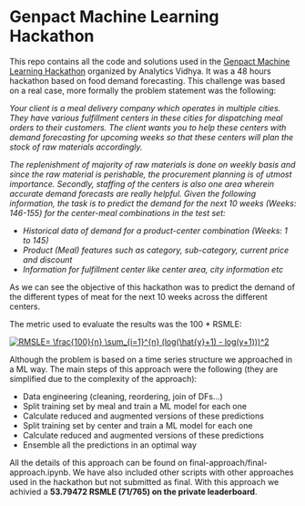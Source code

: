 # Genpact Machine Learning Hackathon
This repo contains all the code and solutions used in the [Genpact Machine Learning Hackathon](https://datahack.analyticsvidhya.com/contest/genpact-machine-learning-hackathon/) organized by Analytics Vidhya. It was a 48 hours hackathon based on food demand forecasting. This challenge was based on a real case, more formally the problem statement was the following:

*Your client is a meal delivery company which operates in multiple cities. They have various fulfillment centers in these cities for dispatching meal orders to their customers. The client wants you to help these centers with demand forecasting for upcoming weeks so that these centers will plan the stock of raw materials accordingly.*

*The replenishment of majority of raw materials is done on weekly basis and since the raw material is perishable, the procurement planning is of utmost importance. Secondly, staffing of the centers is also one area wherein accurate demand forecasts are really helpful. Given the following information, the task is to predict the demand for the next 10 weeks (Weeks: 146-155) for the center-meal combinations in the test set:*

* *Historical data of demand for a product-center combination (Weeks: 1 to 145)*
* *Product (Meal) features such as category, sub-category, current price and discount*
* *Information for fulfillment center like center area, city information etc*

As we can see the objective of this hackathon was to predict the demand of the different types of meat for the next 10 weeks  across the different centers.

The metric used to evaluate the results was the 100 * RSMLE:

<a href="https://www.codecogs.com/eqnedit.php?latex=RMSLE=&space;\frac{100}{n}&space;\sum_{i=1}^{n}&space;(log(\hat{y}&plus;1)&space;-&space;log(y&plus;1)))^2" target="_blank"><img src="https://latex.codecogs.com/gif.latex?RMSLE=&space;\frac{100}{n}&space;\sum_{i=1}^{n}&space;(log(\hat{y}&plus;1)&space;-&space;log(y&plus;1)))^2" title="RMSLE= \frac{100}{n} \sum_{i=1}^{n} (log(\hat{y}+1) - log(y+1)))^2" /></a>

Although the problem is based on a time series structure we approached in a ML way. The main steps of this approach were the following (they are simplified due to the complexity of the approach):
* Data engineering (cleaning, reordering, join of DFs...)
* Split training set by meal and train a ML model for each one
* Calculate reduced and augmented versions of these predictions
* Split training set by center and train a ML model for each one
* Calculate reduced and augmented versions of these predictions
* Ensemble all the predictions in an optimal way

All the details of this approach can be found on final-approach/final-approach.ipynb. We have also included other scripts with other approaches used in the hackathon but not submitted as final. With this approach we achivied a **53.79472 RSMLE (71/765) on the private leaderboard**.
